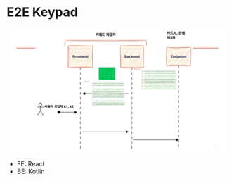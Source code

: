 # E2E Keypad

![E2E Keypad Structure](./keypad_structure.jpg "E2E Keypad Structure")
- FE: React
- BE: Kotlin
